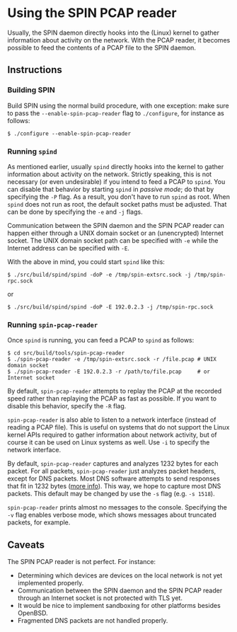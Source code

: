 # Using the SPIN PCAP reader

Usually,
the SPIN daemon directly hooks into the (Linux) kernel to gather information
about activity on the network.
With the PCAP reader,
it becomes possible to feed the contents of a PCAP file to the SPIN daemon.

## Instructions

### Building SPIN

Build SPIN using the normal build procedure,
with one exception:
make sure to pass the `--enable-spin-pcap-reader` flag to `./configure`,
for instance as follows:
```
$ ./configure --enable-spin-pcap-reader
```

### Running `spind`

As mentioned earlier,
usually `spind` directly hooks into the kernel to gather information about
activity on the network.
Strictly speaking,
this is not necessary (or even undesirable) if you intend to feed a PCAP
to `spind`.
You can disable that behavior by starting
`spind` in *passive mode*;
do that by specifying the `-P` flag.
As a result,
you don't have to run `spind` as root.
When `spind` does not run as root,
the default socket paths must be adjusted.
That can be done by specifying the `-e` and `-j` flags.

Communication between the SPIN daemon and the SPIN PCAP reader
can happen either through a UNIX domain socket or
an (unencrypted) Internet socket.
The UNIX domain socket path can be specified with `-e`
while the Internet address can be specified with `-E`.

With the above in mind,
you could start `spind` like this:
```
$ ./src/build/spind/spind -doP -e /tmp/spin-extsrc.sock -j /tmp/spin-rpc.sock
```
or
```
$ ./src/build/spind/spind -doP -E 192.0.2.3 -j /tmp/spin-rpc.sock
```

### Running `spin-pcap-reader`

Once `spind` is running,
you can feed a PCAP to `spind` as follows:

```
$ cd src/build/tools/spin-pcap-reader
$ ./spin-pcap-reader -e /tmp/spin-extsrc.sock -r /file.pcap # UNIX domain socket
$ ./spin-pcap-reader -E 192.0.2.3 -r /path/to/file.pcap     # or Internet socket
```

By default,
`spin-pcap-reader` attempts to replay the PCAP at the recorded speed
rather than replaying the PCAP as fast as possible.
If you want to disable this behavior,
specify the `-R` flag.

`spin-pcap-reader` is also able to listen to a network interface
(instead of reading a PCAP file).
This is useful on systems that do not support the Linux kernel APIs
required to gather information about network activity,
but of course it can be used on Linux systems as well.
Use `-i` to specify the network interface.

By default,
`spin-pcap-reader` captures and analyzes 1232 bytes for each packet.
For all packets,
`spin-pcap-reader` just analyzes packet headers,
except for DNS packets.
Most DNS software attempts to send responses that fit in 1232 bytes
([more info](https://dnsflagday.net/2020/)).
This way,
we hope to capture most DNS packets.
This default may be changed by
use the `-s` flag (e.g. `-s 1518`).

`spin-pcap-reader` prints almost no messages to the console.
Specifying the `-v` flag enables verbose mode,
which shows messages about truncated packets, for example.

## Caveats

The SPIN PCAP reader is not perfect.
For instance:
 * Determining which devices are devices on the local network
   is not yet implemented properly.
 * Communication between the SPIN daemon and the SPIN PCAP reader
   through an Internet socket is not protected with TLS yet.
 * It would be nice to implement sandboxing for other platforms
   besides OpenBSD.
 * Fragmented DNS packets are not handled properly.

